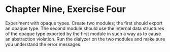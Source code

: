 Chapter Nine, Exercise Four
===========================

Experiment with opaque types. Create two modules; the first should export an
opaque type. The second module should use the internal data structures of the
opaque type exported by the first module in such a way as to cause an
abstraction violation. Run the dialyzer on the two modules and make sure you
understand the error messages.
